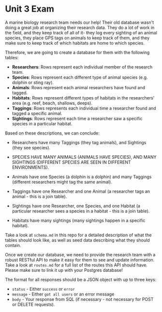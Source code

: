 # Unit 3 Exam

A marine biology research team needs our help! Their old database wasn't doing a great job at organizing their research data. They do a lot of work in the field, and they keep track of all of it- they log every sighting of an animal species, they place GPS tags on animals to keep track of them, and they make sure to keep track of which habitats are home to which species.

Therefore, we are going to create a database for them with the following tables:

- **Researchers**: Rows represent each individual member of the research team.
- **Species**: Rows represent each different type of animal species (e.g. dolphin or sting ray).
- **Animals**: Rows represent each animal researchers have found and tagged.
- **Habitats**: Rows represent different types of habitats in the researchers' area (e.g. reef, beach, shallows, deeps).
- **Taggings**: Rows represents each individual time a researcher found and tagged a specific animal.
- **Sightings**: Rows represent each time a researcher saw a specific species in a particular habitat.

Based on these descriptions, we can conclude:

- Researchers have many Taggings (they tag animals), and Sightings (they see species).

- SPECIES HAVE MANY ANIMALS (ANIMALS HAVE SPECIES), AND MANY SIGHTINGS (DIFFERENT SPECIES ARE SEEN IN DIFFERENT ENVIRONMENTS).

- Animals have one Species (a dolphin is a dolphin) and many Taggings (different researchers might tag the same animal).
- Taggings have one Researcher and one Animal (a researcher tags an animal - this is a join table).
- Sightings have one Researcher, one Species, and one Habitat (a particular researcher sees a species in a habitat - this is a join table).
- Habitats have many sightings (many sightings happen in a specific habitat).

Take a look at `schema.md` in this repo for a detailed description of what the tables should look like, as well as seed data describing what they should contain.

Once we create our database, we need to provide the research team with a robust RESTful API to make it easy for them to see and update information. Take a look at `routes.md` for a full list of the routes this API should have. Please make sure to link it up with your Postgres database!

The format for all responses should be a JSON object with up to three keys:

- `status` - Either `success` or `error`
- `message` - Either `got all users` or an error message
- `body` - Your response from SQL (if necessary - not necessary for POST or DELETE requests).
